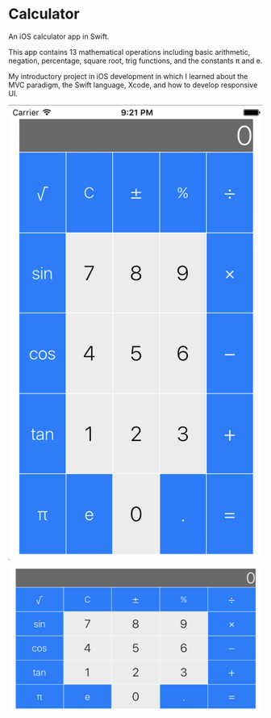 # Calculator
An iOS calculator app in Swift.

This app contains 13 mathematical operations including basic arithmetic, negation, percentage, square root, trig functions, and the constants π and e.

My introductory project in iOS development in which I learned about the MVC paradigm, the Swift language, Xcode, and how to develop responsive UI.

![](./calculator-portrait.png "Portrait")


![](./calculator-landscape.png "Landscape")
